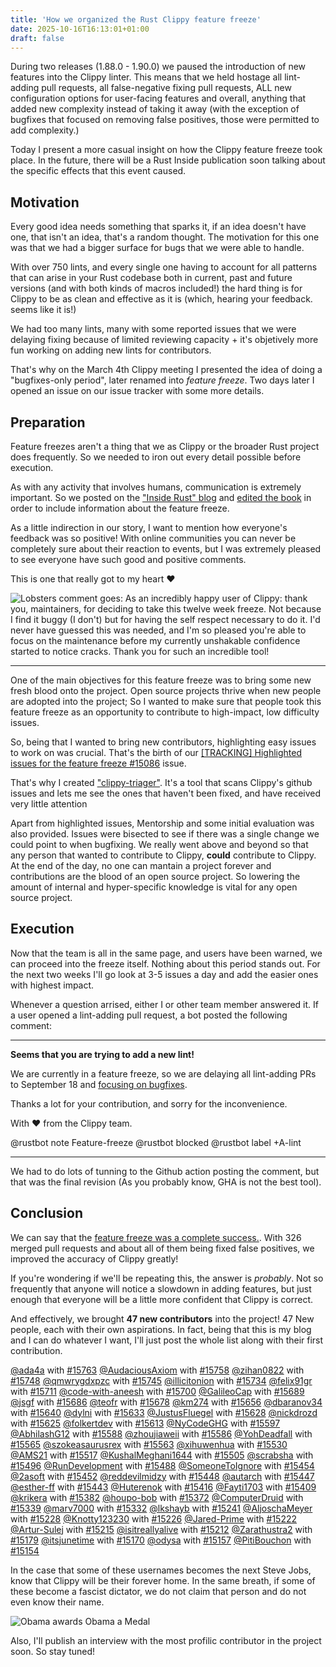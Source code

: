 ```yaml
---
title: 'How we organized the Rust Clippy feature freeze'
date: 2025-10-16T16:13:01+01:00
draft: false
---
```


During two releases (1.88.0 - 1.90.0) we paused the introduction of new features into the Clippy linter. This means
that we held hostage all lint-adding pull requests, all false-negative fixing pull requests, ALL new configuration
options for user-facing features and overall, anything that added new complexity instead of taking it away
(with the exception of bugfixes that focused on removing false positives, those were permitted to add complexity.)

Today I present a more casual insight on how the Clippy feature freeze took place. In the future, there will be a Rust Inside
publication soon talking about the specific effects that this event caused.

## Motivation

Every good idea needs something that sparks it, if an idea doesn't have one, that isn't an idea, that's a random
thought. The motivation for this one was that we had a bigger surface for bugs that we were able to handle.

With over 750 lints, and every single one having to account for all patterns that can arise in your Rust codebase
both in current, past and future versions (and with both kinds of macros included!) the hard thing is for Clippy to
be as clean and effective as it is (which, hearing your feedback. seems like it is!)

We had too many lints, many with some reported issues that we were delaying fixing because of limited reviewing
capacity + it's objetively more fun working on adding new lints for contributors.

That's why on the March 4th Clippy meeting I presented the idea of doing a "bugfixes-only period", later renamed 
into _feature freeze_. Two days later I opened an issue on our issue tracker with some more details.

## Preparation

Feature freezes aren't a thing that we as Clippy or the broader Rust project does frequently. So we needed to iron out
every detail possible before execution.

As with any activity that involves humans, communication is extremely important. So we posted on
the ["Inside Rust" blog][inside-rust] and [edited the book](https://github.com/rust-lang/rust-clippy/pull/14456) in order to
include information about the feature freeze.

As a little indirection in our story, I want to mention how everyone's feedback was so positive! With online
communities you can never be completely sure about their reaction to events, but I was extremely pleased
to see everyone have such good and positive comments.

This is one that really got to my heart ❤️

![Lobsters comment goes: As an incredibly happy user of Clippy: thank you, maintainers, for deciding to take this twelve week freeze. Not because I find it buggy (I don't) but for having the self respect necessary to do it. I'd never have guessed this was needed, and I'm so pleased you're able to focus on the maintenance before my currently unshakable confidence started to notice cracks. Thank you for such an incredible tool!](/images/lobsters_comment.png)

---

One of the main objectives for this feature freeze was to bring some new fresh blood onto the project. Open source
projects thrive when new people are adopted into the project; So I wanted to make sure that people took this feature
freeze as an opportunity to contribute to high-impact, low difficulty issues.

So, being that I wanted to bring new contributors, highlighting easy issues to work on was crucial.
That's the birth of our [[TRACKING] Highlighted issues for the feature freeze #15086](https://github.com/rust-lang/rust-clippy/issues/15086)
issue.

That's why I created ["clippy-triager"](https://github.com/blyxyas/clippy-triager).
It's a tool that scans Clippy's github issues and lets me see the ones that haven't been fixed, and have received very little attention

Apart from highlighted issues, Mentorship and some initial evaluation was also provided. Issues were bisected to see
if there was a single change we could point to when bugfixing. We really went above and beyond so that any person that
wanted to contribute to Clippy, **could** contribute to Clippy. At the end of the day, no one can mantain a project
forever and contributions are the blood of an open source project. So lowering the amount of internal and
hyper-specific knowledge is vital for any open source project.

## Execution

Now that the team is all in the same page, and users have been warned, we can proceed into the freeze itself. Nothing about this period stands out. For the next two weeks I'll go look at 3-5 issues a day and add the easier ones with highest impact.

Whenever a question arrised, either I or other team member answered it. If a user opened a lint-adding pull request, a bot posted the following comment:

---

**Seems that you are trying to add a new lint!**

We are currently in a feature freeze, so we are delaying all lint-adding PRs to September 18 and [focusing on bugfixes](https://github.com/rust-lang/rust-clippy/issues/15086).

Thanks a lot for your contribution, and sorry for the inconvenience.

With ❤ from the Clippy team.

@rustbot note Feature-freeze
@rustbot blocked
@rustbot label +A-lint

---

We had to do lots of tunning to the Github action posting the comment, but that was the final revision (As you probably know, GHA is not the best tool).


## Conclusion

We can say that the [feature freeze was a complete success.](https://github.com/rust-lang/rust-clippy/blob/master/CHANGELOG.md#rust-190).
With 326 merged pull requests and about all of them being fixed false positives, we improved the accuracy of Clippy greatly!

If you're wondering if we'll be repeating this, the answer is _probably_. Not so frequently that anyone will notice
a slowdown in adding features, but just enough that everyone will be a little more confident that Clippy is correct.

And effectively, we brought **47 new contributors** into the project! 47 New people, each with their own aspirations.
In fact, being that this is my blog and I can do whatever I want, I'll just post the whole list along with their
first contribution.

[@ada4a](https://github.com/ada4a) with [#15763](https://github.com/rust-lang/rust-clippy/pull/15763)
[@AudaciousAxiom](https://github.com/AudaciousAxiom) with [#15758](https://github.com/rust-lang/rust-clippy/pull/15758)
[@zihan0822](https://github.com/zihan0822) with [#15748](https://github.com/rust-lang/rust-clippy/pull/15748)
[@qmwrygdxpzc](https://github.com/qmwrygdxpzc) with [#15745](https://github.com/rust-lang/rust-clippy/pull/15745)
[@illicitonion](https://github.com/illicitonion) with [#15734](https://github.com/rust-lang/rust-clippy/pull/15734)
[@felix91gr](https://github.com/felix91gr) with [#15711](https://github.com/rust-lang/rust-clippy/pull/15711)
[@code-with-aneesh](https://github.com/code-with-aneesh) with [#15700](https://github.com/rust-lang/rust-clippy/pull/15700)
[@GalileoCap](https://github.com/GalileoCap) with [#15689](https://github.com/rust-lang/rust-clippy/pull/15689)
[@jsgf](https://github.com/jsgf) with [#15686](https://github.com/rust-lang/rust-clippy/pull/15686)
[@teofr](https://github.com/teofr) with [#15678](https://github.com/rust-lang/rust-clippy/pull/15678)
[@km274](https://github.com/km274) with [#15656](https://github.com/rust-lang/rust-clippy/pull/15656)
[@dbaranov34](https://github.com/dbaranov34) with [#15640](https://github.com/rust-lang/rust-clippy/pull/15640)
[@dylni](https://github.com/dylni) with [#15633](https://github.com/rust-lang/rust-clippy/pull/15633)
[@JustusFluegel](https://github.com/JustusFluegel) with [#15628](https://github.com/rust-lang/rust-clippy/pull/15628)
[@nickdrozd](https://github.com/nickdrozd) with [#15625](https://github.com/rust-lang/rust-clippy/pull/15625)
[@folkertdev](https://github.com/folkertdev) with [#15613](https://github.com/rust-lang/rust-clippy/pull/15613)
[@NyCodeGHG](https://github.com/NyCodeGHG) with [#15597](https://github.com/rust-lang/rust-clippy/pull/15597)
[@AbhilashG12](https://github.com/AbhilashG12) with [#15588](https://github.com/rust-lang/rust-clippy/pull/15588)
[@zhoujiaweii](https://github.com/zhoujiaweii) with [#15586](https://github.com/rust-lang/rust-clippy/pull/15586)
[@YohDeadfall](https://github.com/YohDeadfall) with [#15565](https://github.com/rust-lang/rust-clippy/pull/15565)
[@szokeasaurusrex](https://github.com/szokeasaurusrex) with [#15563](https://github.com/rust-lang/rust-clippy/pull/15563)
[@xihuwenhua](https://github.com/xihuwenhua) with [#15530](https://github.com/rust-lang/rust-clippy/pull/15530)
[@AMS21](https://github.com/AMS21) with [#15517](https://github.com/rust-lang/rust-clippy/pull/15517)
[@KushalMeghani1644](https://github.com/KushalMeghani1644) with [#15505](https://github.com/rust-lang/rust-clippy/pull/15505)
[@scrabsha](https://github.com/scrabsha) with [#15496](https://github.com/rust-lang/rust-clippy/pull/15496)
[@RunDevelopment](https://github.com/RunDevelopment) with [#15488](https://github.com/rust-lang/rust-clippy/pull/15488)
[@SomeoneToIgnore](https://github.com/SomeoneToIgnore) with [#15454](https://github.com/rust-lang/rust-clippy/pull/15454)
[@2asoft](https://github.com/2asoft) with [#15452](https://github.com/rust-lang/rust-clippy/pull/15452)
[@reddevilmidzy](https://github.com/reddevilmidzy) with [#15448](https://github.com/rust-lang/rust-clippy/pull/15448)
[@autarch](https://github.com/autarch) with [#15447](https://github.com/rust-lang/rust-clippy/pull/15447)
[@esther-ff](https://github.com/esther-ff) with [#15443](https://github.com/rust-lang/rust-clippy/pull/15443)
[@Huterenok](https://github.com/Huterenok) with [#15416](https://github.com/rust-lang/rust-clippy/pull/15416)
[@Fayti1703](https://github.com/Fayti1703) with [#15409](https://github.com/rust-lang/rust-clippy/pull/15409)
[@krikera](https://github.com/krikera) with [#15382](https://github.com/rust-lang/rust-clippy/pull/15382)
[@houpo-bob](https://github.com/houpo-bob) with [#15372](https://github.com/rust-lang/rust-clippy/pull/15372)
[@ComputerDruid](https://github.com/ComputerDruid) with [#15339](https://github.com/rust-lang/rust-clippy/pull/15339)
[@marv7000](https://github.com/marv7000) with [#15332](https://github.com/rust-lang/rust-clippy/pull/15332)
[@lkshayb](https://github.com/lkshayb) with [#15241](https://github.com/rust-lang/rust-clippy/pull/15241)
[@AljoschaMeyer](https://github.com/AljoschaMeyer) with [#15228](https://github.com/rust-lang/rust-clippy/pull/15228)
[@Knotty123230](https://github.com/Knotty123230) with [#15226](https://github.com/rust-lang/rust-clippy/pull/15226)
[@Jared-Prime](https://github.com/Jared-Prime) with [#15222](https://github.com/rust-lang/rust-clippy/pull/15222)
[@Artur-Sulej](https://github.com/Artur-Sulej) with [#15215](https://github.com/rust-lang/rust-clippy/pull/15215)
[@isitreallyalive](https://github.com/isitreallyalive) with [#15212](https://github.com/rust-lang/rust-clippy/pull/15212)
[@Zarathustra2](https://github.com/Zarathustra2) with [#15179](https://github.com/rust-lang/rust-clippy/pull/15179)
[@itsjunetime](https://github.com/itsjunetime) with [#15170](https://github.com/rust-lang/rust-clippy/pull/15170)
[@odysa](https://github.com/odysa) with [#15157](https://github.com/rust-lang/rust-clippy/pull/15157)
[@PitiBouchon](https://github.com/PitiBouchon) with [#15154](https://github.com/rust-lang/rust-clippy/pull/15154)

In the case that some of these usernames becomes the next Steve Jobs, know that Clippy will be their forever home.
In the same breath, if some of these become a fascist dictator, we do not claim that person and do not even know their
name.

![Obama awards Obama a Medal](/images/obama_awards_obama_a_medal.jpg)

Also, I'll publish an interview with the most profilic contributor in the project soon. So stay tuned!

[inside-rust]:https://blog.rust-lang.org/inside-rust/2025/06/21/announcing-the-clippy-feature-freeze
